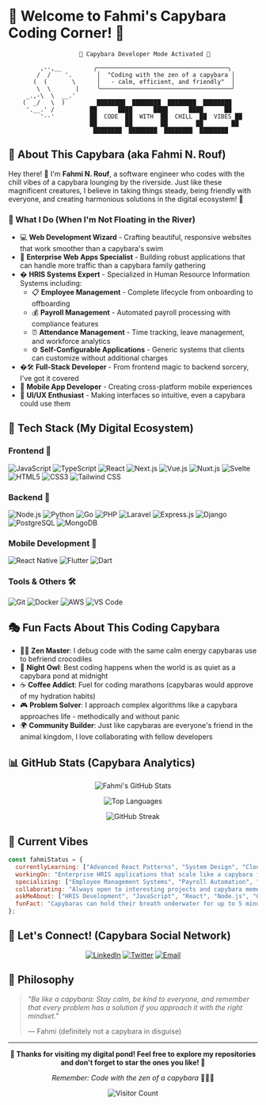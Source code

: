 # 🌿 Welcome to Fahmi's Capybara Coding Corner! 🌿

```ascii
                    🦫 Capybara Developer Mode Activated 🦫
    
         ,--,__         ╭─────────────────────────────────────╮
        /  /    '.       │  "Coding with the zen of a capybara │
       (  (       \      │   - calm, efficient, and friendly"  │
        \  \       |     ╰─────────────────────────────────────╯
     _.,-\  \  __.' 
    (  _/   \  )         ████████  ████████  ████████  ████████
     '.__.' /          ██      ████      ████      ████      ██
         '--'          ██  CODE  ██  WITH  ██  CHILL  ██  VIBES ██
                       ██        ██        ██        ██        ██
                        ████████  ████████  ████████  ████████
```

## 🦫 About This Capybara (aka Fahmi N. Rouf)

Hey there! 👋 I'm **Fahmi N. Rouf**, a software engineer who codes with the chill vibes of a capybara lounging by the riverside. Just like these magnificent creatures, I believe in taking things steady, being friendly with everyone, and creating harmonious solutions in the digital ecosystem! 🌊

### 🎯 What I Do (When I'm Not Floating in the River)
- 💻 **Web Development Wizard** - Crafting beautiful, responsive websites that work smoother than a capybara's swim
- 🏢 **Enterprise Web Apps Specialist** - Building robust applications that can handle more traffic than a capybara family gathering
- � **HRIS Systems Expert** - Specialized in Human Resource Information Systems including:
  - 📋 **Employee Management** - Complete lifecycle from onboarding to offboarding
  - 💰 **Payroll Management** - Automated payroll processing with compliance features
  - ⏰ **Attendance Management** - Time tracking, leave management, and workforce analytics
  - ⚙️ **Self-Configurable Applications** - Generic systems that clients can customize without additional charges
- �🛠️ **Full-Stack Developer** - From frontend magic to backend sorcery, I've got it covered
- 📱 **Mobile App Developer** - Creating cross-platform mobile experiences
- 🎨 **UI/UX Enthusiast** - Making interfaces so intuitive, even a capybara could use them

## 🌱 Tech Stack (My Digital Ecosystem)

### Frontend 🎨
![JavaScript](https://img.shields.io/badge/-JavaScript-F7DF1E?style=flat-square&logo=javascript&logoColor=black)
![TypeScript](https://img.shields.io/badge/-TypeScript-3178C6?style=flat-square&logo=typescript&logoColor=white)
![React](https://img.shields.io/badge/-React-61DAFB?style=flat-square&logo=react&logoColor=black)
![Next.js](https://img.shields.io/badge/-Next.js-000000?style=flat-square&logo=next.js&logoColor=white)
![Vue.js](https://img.shields.io/badge/-Vue.js-4FC08D?style=flat-square&logo=vue.js&logoColor=white)
![Nuxt.js](https://img.shields.io/badge/-Nuxt.js-00DC82?style=flat-square&logo=nuxt.js&logoColor=white)
![Svelte](https://img.shields.io/badge/-Svelte-FF3E00?style=flat-square&logo=svelte&logoColor=white)
![HTML5](https://img.shields.io/badge/-HTML5-E34F26?style=flat-square&logo=html5&logoColor=white)
![CSS3](https://img.shields.io/badge/-CSS3-1572B6?style=flat-square&logo=css3&logoColor=white)
![Tailwind CSS](https://img.shields.io/badge/-Tailwind%20CSS-06B6D4?style=flat-square&logo=tailwindcss&logoColor=white)

### Backend 🔧
![Node.js](https://img.shields.io/badge/-Node.js-339933?style=flat-square&logo=node.js&logoColor=white)
![Python](https://img.shields.io/badge/-Python-3776AB?style=flat-square&logo=python&logoColor=white)
![Go](https://img.shields.io/badge/-Go-00ADD8?style=flat-square&logo=go&logoColor=white)
![PHP](https://img.shields.io/badge/-PHP-777BB4?style=flat-square&logo=php&logoColor=white)
![Laravel](https://img.shields.io/badge/-Laravel-FF2D20?style=flat-square&logo=laravel&logoColor=white)
![Express.js](https://img.shields.io/badge/-Express.js-000000?style=flat-square&logo=express&logoColor=white)
![Django](https://img.shields.io/badge/-Django-092E20?style=flat-square&logo=django&logoColor=white)
![PostgreSQL](https://img.shields.io/badge/-PostgreSQL-336791?style=flat-square&logo=postgresql&logoColor=white)
![MongoDB](https://img.shields.io/badge/-MongoDB-47A248?style=flat-square&logo=mongodb&logoColor=white)

### Mobile Development 📱
![React Native](https://img.shields.io/badge/-React%20Native-61DAFB?style=flat-square&logo=react&logoColor=black)
![Flutter](https://img.shields.io/badge/-Flutter-02569B?style=flat-square&logo=flutter&logoColor=white)
![Dart](https://img.shields.io/badge/-Dart-0175C2?style=flat-square&logo=dart&logoColor=white)

### Tools & Others 🛠️
![Git](https://img.shields.io/badge/-Git-F05032?style=flat-square&logo=git&logoColor=white)
![Docker](https://img.shields.io/badge/-Docker-2496ED?style=flat-square&logo=docker&logoColor=white)
![AWS](https://img.shields.io/badge/-AWS-232F3E?style=flat-square&logo=amazon-aws&logoColor=white)
![VS Code](https://img.shields.io/badge/-VS%20Code-007ACC?style=flat-square&logo=visual-studio-code&logoColor=white)

## 🎭 Fun Facts About This Coding Capybara

- 🧘‍♂️ **Zen Master**: I debug code with the same calm energy capybaras use to befriend crocodiles
- 🌙 **Night Owl**: Best coding happens when the world is as quiet as a capybara pond at midnight
- ☕ **Coffee Addict**: Fuel for coding marathons (capybaras would approve of my hydration habits)
- 🎮 **Problem Solver**: I approach complex algorithms like a capybara approaches life - methodically and without panic
- 🌍 **Community Builder**: Just like capybaras are everyone's friend in the animal kingdom, I love collaborating with fellow developers

## 📊 GitHub Stats (Capybara Analytics)

<div align="center">
  
![Fahmi's GitHub Stats](https://github-readme-stats.vercel.app/api?username=fahmingabdurouf&show_icons=true&theme=tokyonight&count_private=true&hide_border=true)

![Top Languages](https://github-readme-stats.vercel.app/api/top-langs/?username=fahmingabdurouf&layout=compact&theme=tokyonight&hide_border=true)

![GitHub Streak](https://github-readme-streak-stats.herokuapp.com/?user=fahmingabdurouf&theme=tokyonight&hide_border=true)

</div>

## 🌊 Current Vibes

```javascript
const fahmiStatus = {
  currentlyLearning: ["Advanced React Patterns", "System Design", "Cloud Architecture"],
  workingOn: "Enterprise HRIS applications that scale like a capybara family",
  specializing: ["Employee Management Systems", "Payroll Automation", "Self-Configurable Apps"],
  collaborating: "Always open to interesting projects and capybara memes",
  askMeAbout: ["HRIS Development", "JavaScript", "React", "Node.js", "Go", "Laravel", "Capybara Facts"],
  funFact: "Capybaras can hold their breath underwater for up to 5 minutes - I can hold my breath debugging payroll calculations for about 30 seconds 😅"
};
```

## 🤝 Let's Connect! (Capybara Social Network)

<div align="center">

[![LinkedIn](https://img.shields.io/badge/-LinkedIn-0077B5?style=for-the-badge&logo=linkedin&logoColor=white)](https://linkedin.com/in/fahminrouf)
[![Twitter](https://img.shields.io/badge/-Twitter-1DA1F2?style=for-the-badge&logo=twitter&logoColor=white)](https://twitter.com/fahmi_rouf)
[![Email](https://img.shields.io/badge/-Email-D14836?style=for-the-badge&logo=gmail&logoColor=white)](mailto:contact@rouf.dev)

</div>

## 💭 Philosophy

> *"Be like a capybara: Stay calm, be kind to everyone, and remember that every problem has a solution if you approach it with the right mindset."* 
> 
> — Fahmi (definitely not a capybara in disguise)

---

<div align="center">
  
**🌿 Thanks for visiting my digital pond! Feel free to explore my repositories and don't forget to star the ones you like! 🌿**

*Remember: Code with the zen of a capybara* 🧘‍♂️✨

![Visitor Count](https://komarev.com/ghpvc/?username=fahmingabdurouf&color=brightgreen&style=flat-square&label=Pond+Visitors)

</div>